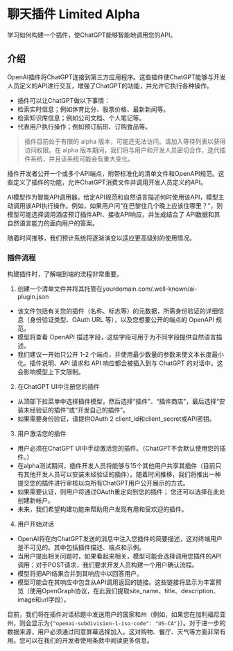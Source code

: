 # 聊天插件 Limited Alpha

学习如何构建一个插件，使ChatGPT能够智能地调用您的API。

## 介绍

OpenAI插件将ChatGPT连接到第三方应用程序。这些插件使ChatGPT能够与开发人员定义的API进行交互，增强了ChatGPT的功能，并允许它执行各种操作。

- 插件可以让ChatGPT做以下事情：
- 检索实时信息；例如体育比分、股票价格、最新新闻等。
- 检索知识库信息；例如公司文档、个人笔记等。
- 代表用户执行操作；例如预订航班、订购食品等。

>插件目前处于有限的 alpha 版本，可能还无法访问。请加入等待列表以获得访问权限。在 alpha 版本期间，我们将与用户和开发人员密切合作，迭代插件系统，并且该系统可能会有重大变化。

插件开发者公开一个或多个API端点，附带标准化的清单文件和OpenAPI规范。这些定义了插件的功能，允许ChatGPT消费文件并调用开发人员定义的API。

AI模型作为智能API调用器。给定API规范和自然语言描述何时使用该API，模型主动调用该API执行操作。例如，如果用户问“在巴黎住几个晚上应该住哪里？”，则模型可能选择调用酒店预订插件API、接收API响应，并生成结合了 API数据和其自然语言能力的面向用户的答案。

随着时间推移，我们预计系统将逐渐演变以适应更高级别的使用情况。

### 插件流程

构建插件时，了解端到端的流程非常重要。

1. 创建一个清单文件并将其托管在yourdomain.com/.well-known/ai-plugin.json

- 该文件包括有关您的插件（名称、标志等）的元数据，所需身份验证的详细信息（身份验证类型、OAuth URL 等），以及您想要公开的端点的 OpenAPI 规范。
- 模型将查看 OpenAPI 描述字段，这些字段可用于为不同字段提供自然语言描述。
- 我们建议一开始只公开 1-2 个端点，并使用最少数量的参数来使文本长度最小化。插件说明、API 请求和 API 响应都会被插入到与 ChatGPT 的对话中。这会影响模型上下文限制。

2. 在ChatGPT UI中注册您的插件

- 从顶部下拉菜单中选择插件模型，然后选择“插件”、“插件商店”，最后选择“安装未经验证的插件”或“开发自己的插件”。
- 如果需要身份验证，请提供OAuth 2 client_id和client_secret或API密钥。

3. 用户激活您的插件

- 用户必须在ChatGPT UI中手动激活您的插件。（ChatGPT不会默认使用您的插件。）
- 在alpha测试期间，插件开发人员将能够与15个其他用户共享其插件（目前只有其他开发人员可以安装未经验证的插件）。随着时间推移，我们将推出一种提交您的插件进行审核以向所有ChatGPT用户公开展示的方式。
- 如果需要认证，则用户将通过OAuth重定向到您的插件； 您还可以选择在此处创建新帐户。
- 未来，我们希望构建功能来帮助用户发现有用和受欢迎的插件。

4. 用户开始对话

- OpenAI将在向ChatGPT发送的消息中注入您插件的简要描述，这对终端用户是不可见的。其中包括插件描述、端点和示例。
- 当用户提出相关问题时，如果看起来相关，模型可能会选择调用您插件的API调用；对于POST请求，我们要求开发人员构建一个用户确认流程。
- 模型将把API结果合并到其响应中以回答用户。
- 模型可能会在其响应中包含从API调用返回的链接。这些链接将显示为丰富预览（使用OpenGraph协议，在此我们提取site_name、title、description、image和url字段）。

目前，我们将在插件对话标题中发送用户的国家和州（例如，如果您在加利福尼亚州，则会显示为`{"openai-subdivision-1-iso-code": "US-CA"}`）。对于进一步的数据来源，用户必须通过同意屏幕选择加入。这对购物、餐厅、天气等方面非常有用。您可以在我们的开发者使用条款中阅读更多信息。


